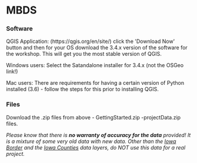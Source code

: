 # MBDS

<h3>Software</h3>
QGIS Application: (https://qgis.org/en/site/) click the 'Download Now' button and then for your OS download the 3.4.x version of the software for the workshop. This will get you the most stable version of QGIS. 

Windows users: Select the Satandalone installer for 3.4.x (not the OSGeo link!)

Mac users: There are requirements for having a certain version of Python installed (3.6) - follow the steps for this prior to installing QGIS.
 
 <h3>Files</h3>
Download the .zip files from above
- GettingStarted.zip
-projectData.zip files.

*Please know that there is **no warranty of accuracy for the data** provided! It is a mixture of some very old data with new data. Other than the <ins>Iowa Border</ins> and the <u>Iowa Counties</u> data layers, do NOT use this data for a real project.*
